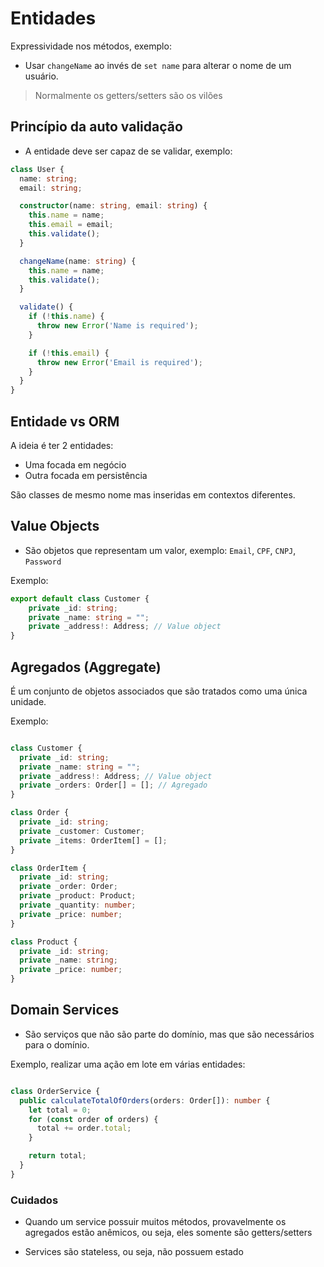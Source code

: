 

# Entidades

Expressividade nos métodos, exemplo:

- Usar `changeName` ao invés de `set name` para alterar o nome de um usuário.

> Normalmente os getters/setters são os vilões

## Princípio da auto validação

- A entidade deve ser capaz de se validar, exemplo:

```ts
class User {
  name: string;
  email: string;

  constructor(name: string, email: string) {
	this.name = name;
	this.email = email;
	this.validate();
  }

  changeName(name: string) {
	this.name = name;
	this.validate();
  }

  validate() {
	if (!this.name) {
	  throw new Error('Name is required');
	}

	if (!this.email) {
	  throw new Error('Email is required');
	}
  }
}
```

## Entidade vs ORM

A ideia é ter 2 entidades:
- Uma focada em negócio
- Outra focada em persistência

São classes de mesmo nome mas inseridas em contextos diferentes.

## Value Objects

- São objetos que representam um valor, exemplo: `Email`, `CPF`, `CNPJ`, `Password`

Exemplo:

```ts
export default class Customer {
	private _id: string;
	private _name: string = "";
	private _address!: Address; // Value object
}
```

## Agregados (Aggregate)

É um conjunto de objetos associados que são tratados como uma única unidade.

Exemplo:

```ts

class Customer {
  private _id: string;
  private _name: string = "";
  private _address!: Address; // Value object
  private _orders: Order[] = []; // Agregado
}

class Order {
  private _id: string;
  private _customer: Customer;
  private _items: OrderItem[] = [];
}

class OrderItem {
  private _id: string;
  private _order: Order;
  private _product: Product;
  private _quantity: number;
  private _price: number;
}

class Product {
  private _id: string;
  private _name: string;
  private _price: number;
}
```

## Domain Services

- São serviços que não são parte do domínio, mas que são necessários para o domínio.

Exemplo, realizar uma ação em lote em várias entidades:

```ts

class OrderService {
  public calculateTotalOfOrders(orders: Order[]): number {
	let total = 0;
	for (const order of orders) {
	  total += order.total;
	}

	return total;
  }
}
```

### Cuidados

- Quando um service possuir muitos métodos, provavelmente os agregados estão anêmicos, ou seja, eles somente são getters/setters

- Services são stateless, ou seja, não possuem estado